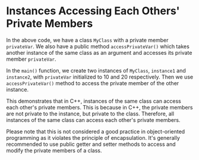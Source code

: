 # Instances Accessing Each Others' Private Members
In the above code, we have a class `MyClass` with a private member `privateVar`. We also have a public method `accessPrivateVar()` which takes another instance of the same class as an argument and accesses its private member `privateVar`.

In the `main()` function, we create two instances of `MyClass`, `instance1` and `instance2`, with `privateVar` initialized to 10 and 20 respectively. Then we use `accessPrivateVar()` method to access the private member of the other instance. 

This demonstrates that in C++, instances of the same class can access each other's private members. This is because in C++, the private members are not private to the instance, but private to the class. Therefore, all instances of the same class can access each other's private members.

Please note that this is not considered a good practice in object-oriented programming as it violates the principle of encapsulation. It's generally recommended to use public getter and setter methods to access and modify the private members of a class.